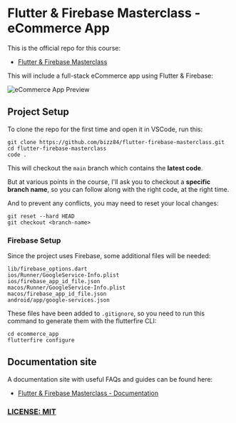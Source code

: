 # Flutter & Firebase Masterclass - eCommerce App

This is the official repo for this course:

- [Flutter & Firebase Masterclass](https://codewithandrea.com/courses/flutter-firebase-masterclass/)

This will include a full-stack eCommerce app using Flutter & Firebase:

![eCommerce App Preview](/.github/images/ecommerce-app-preview.png)

## Project Setup

To clone the repo for the first time and open it in VSCode, run this:

```
git clone https://github.com/bizz84/flutter-firebase-masterclass.git
cd flutter-firebase-masterclass
code .
```

This will checkout the `main` branch which contains the **latest code**.

But at various points in the course, I'll ask you to checkout a **specific branch name**, so you can follow along with the right code, at the right time.

And to prevent any conflicts, you may need to reset your local changes:

```
git reset --hard HEAD
git checkout <branch-name>
```

### Firebase Setup

Since the project uses Firebase, some additional files will be needed:

```
lib/firebase_options.dart
ios/Runner/GoogleService-Info.plist
ios/firebase_app_id_file.json
macos/Runner/GoogleService-Info.plist
macos/firebase_app_id_file.json
android/app/google-services.json
```

These files have been added to `.gitignore`, so you need to run this command to generate them with the flutterfire CLI:

```
cd ecommerce_app
flutterfire configure
```

## Documentation site

A documentation site with useful FAQs and guides can be found here:

- [Flutter & Firebase Masterclass - Documentation](https://docs.page/bizz84/flutter-firebase-masterclass/index)

### [LICENSE: MIT](LICENSE.md)